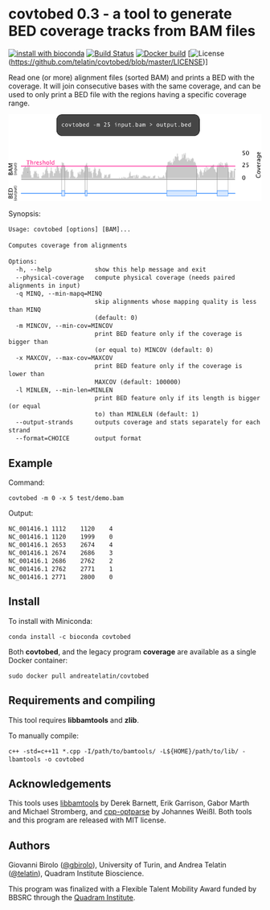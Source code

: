 # covtobed 0.3 - a tool to generate BED coverage tracks from BAM files

[![install with bioconda](https://img.shields.io/badge/install%20with-bioconda-brightgreen.svg?style=flat)](http://bioconda.github.io/recipes/covtobed/README.html)
[![Build Status](https://travis-ci.org/telatin/covtobed.svg?branch=master)](https://travis-ci.org/telatin/covtobed)
[![Docker build](https://img.shields.io/docker/cloud/build/andreatelatin/covtobed)](https://hub.docker.com/r/andreatelatin/covtobed)
[![License](https://img.shields.io/github/license/telatin/covtobed?color=blue)(https://github.com/telatin/covtobed/blob/master/LICENSE)]


Read one (or more) alignment files (sorted BAM) and prints a BED with the coverage. It will join consecutive bases with the same coverage, and can be used to only print a BED file with the regions having a specific coverage range.


![covtobed example](img/coverage_bam_to_bed.png)



Synopsis:
```
Usage: covtobed [options] [BAM]...

Computes coverage from alignments

Options:
  -h, --help            show this help message and exit
  --physical-coverage   compute physical coverage (needs paired alignments in input)
  -q MINQ, --min-mapq=MINQ
                        skip alignments whose mapping quality is less than MINQ
                        (default: 0)
  -m MINCOV, --min-cov=MINCOV
                        print BED feature only if the coverage is bigger than
                        (or equal to) MINCOV (default: 0)
  -x MAXCOV, --max-cov=MAXCOV
                        print BED feature only if the coverage is lower than
                        MAXCOV (default: 100000)
  -l MINLEN, --min-len=MINLEN
                        print BED feature only if its length is bigger (or equal
                        to) than MINLELN (default: 1)
  --output-strands      outputs coverage and stats separately for each strand
  --format=CHOICE       output format
```
## Example

Command:
```
covtobed -m 0 -x 5 test/demo.bam
```
Output:
```
NC_001416.1	1112	1120	4
NC_001416.1	1120	1999	0
NC_001416.1	2653	2674	4
NC_001416.1	2674	2686	3
NC_001416.1	2686	2762	2
NC_001416.1	2762	2771	1
NC_001416.1	2771	2800	0
```
## Install

To install with Miniconda:

```
conda install -c bioconda covtobed
```

Both **covtobed**, and the legacy program **coverage** are available as a single Docker container:
```
sudo docker pull andreatelatin/covtobed
```

## Requirements and compiling

This tool requires **libbamtools** and **zlib**.

To manually compile:
```
c++ -std=c++11 *.cpp -I/path/to/bamtools/ -L${HOME}/path/to/lib/ -lbamtools -o covtobed
```

## Acknowledgements

This tools uses [libbamtools](https://github.com/pezmaster31/bamtools) by Derek Barnett, Erik Garrison, Gabor Marth and Michael Stromberg, and [cpp-optparse](https://github.com/weisslj/cpp-optparse) by Johannes Weißl. Both tools and this program are released with MIT license.


## Authors

Giovanni Birolo ([@gbirolo](https://github.com/gbirolo)), University of Turin, and Andrea Telatin ([@telatin](https://github.com/telatin)), Quadram Institute Bioscience. 

This program was finalized with a Flexible Talent Mobility Award funded by BBSRC through the [Quadram Institute](https://quadram.ac.uk).
